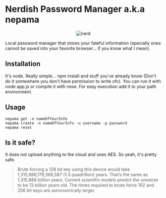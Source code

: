# Nerdish Password Manager a.k.a nepama

<p align="center">
  <img src="http://i.giphy.com/Cz6TlrRVVyv9S.gif" alt="nerd"/>
</p>

Local password manager that stores your fateful information (specially ones cannot be saved into your favorite browser... if you know what I mean).

## Installation

It's node. Really simple... npm install and stuff you've already know (Don't do it somewhere you don't have permission to write ofc). You can run it with node app.js or compile it with nexe. For easy execution add it to your path environment.

## Usage
````
nepama get -n nameOfYourInfo
nepama create -n nameOfYourInfo -u username -p password
nepama reset
````

## Is it safe?

It does not upload anything to the cloud and uses AES. So yeah, it's pretty safe.

> Brute forcing a 128 bit key using this device would take 1,315,888,179,366,587 (1.3 quadrillion) years. That’s the same as 1,315,888 billion years. Current scientific models predict the universe to be 13 billion years old. The times required to brute force 192 and 256 bit keys are astronomically larger.
